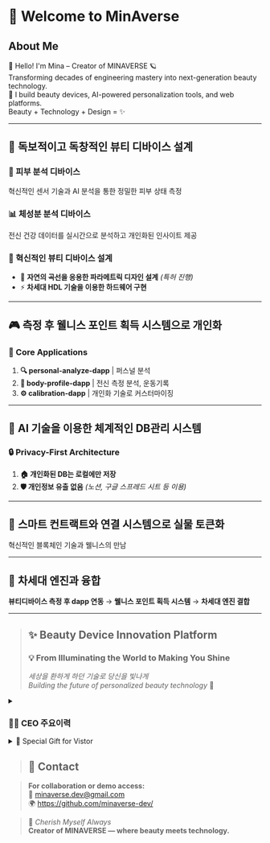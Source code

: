 # 👋 Welcome to MinAverse

## About Me  
👋 Hello! I'm Mina – Creator of MINAVERSE 🪐  
Transforming decades of engineering mastery into next-generation beauty technology.  
💄 I build beauty devices, AI-powered personalization tools, and web platforms.  
Beauty + Technology + Design = ✨

---

## 🎯 독보적이고 독창적인 뷰티 디바이스 설계

### 🔬 피부 분석 디바이스
혁신적인 센서 기술과 AI 분석을 통한 정밀한 피부 상태 측정

### 📊 체성분 분석 디바이스
전신 건강 데이터를 실시간으로 분석하고 개인화된 인사이트 제공

### 🚀 혁신적인 뷰티 디바이스 설계
- 🌿 **자연의 곡선을 응용한 파라메트릭 디자인 설계** *(특허 진행)*
- ⚡ **차세대 HDL 기술을 이용한 하드웨어 구현**

---

## 🎮 측정 후 웰니스 포인트 획득 시스템으로 개인화

### 📱 Core Applications

1. **🔍 personal-analyze-dapp** | 퍼스널 분석
2. **💪 body-profile-dapp** | 전신 측정 분석, 운동기록  
3. **⚙️ calibration-dapp** | 개인화 기술로 커스터마이징

---

## 🤖 AI 기술을 이용한 체계적인 DB관리 시스템

### 🔒 Privacy-First Architecture
1. **🏠 개인화된 DB는 로컬에만 저장**
2. **🛡️ 개인정보 유출 없음** *(노션, 구글 스프레드 시트 등 이용)*

---

## 🔗 스마트 컨트랙트와 연결 시스템으로 실물 토큰화

혁신적인 블록체인 기술과 웰니스의 만남

---

## 🚀 차세대 엔진과 융합

**뷰티디바이스 측정 후 dapp 연동** → **웰니스 포인트 획득 시스템** → **차세대 엔진 결합**

---



> ## ✨ Beauty Device Innovation Platform
> 
> ### 💡 From Illuminating the World to Making You Shine
> *세상을 환하게 하던 기술로 당신을 빛나게*  
> *Building the future of personalized beauty technology* 🌟


<details> 
 <summary><h3> 👨‍💼 CEO 주요이력 </h3> </summary>

 - ⚡ **Power Plant Layout Design**
 - 🖥️ **Human-Machine-Interface Control**  
 - 🔌 **Electrical Design**
 - 🎨 **Artwork Design**
 - ⚙️ **Mechanical Design (CAD/CAM/CAE)**
 - 📋 **Project Management Certification**
<h3> 🏆 CEO 주요자격 </h3> 
 - 💄 **Esthetician**
 - 🔧 **Industrial Engineer CAD/CAM**  
</details>  

<details> 
<summary>🎁 Special Gift for Vistor </summary>
  ### Engineering Calculator Collections
- electrical-calculator
- right-triangle-calculator
- stress-strain-calculator
- thermal-stress-calculator
- unit-converter

  It's Free!
</details>

> ## 📧 Contact

> **For collaboration or demo access:**  
> 📧 [minaverse.dev@gmail.com](mailto:minaverse.dev@gmail.com)  
> 🌍 https://github.com/minaverse-dev/

> 💎 *Cherish Myself Always*  
> **Creator of MINAVERSE — where beauty meets technology.**
